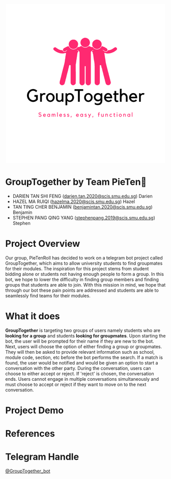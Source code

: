 <p align="center">
  <img src='images/GroupTogether.png'>
</p>

# GroupTogether by Team PieTen🥧
* DARIEN TAN SHI FENG (darien.tan.2020@scis.smu.edu.sg)
  Darien
* HAZEL MA RUIQI (hazelma.2020@scis.smu.edu.sg) 
  Hazel
* TAN TING CHER BENJAMIN (benjamintan.2020@scis.smu.edu.sg)
  Benjamin
* STEPHEN PANG QING YANG (stephenpang.2019@scis.smu.edu.sg)
Stephen
# Project Overview
Our group, PieTenRoll has decided to work on a telegram bot project called GroupTogether, which aims to allow university students to find groupmates for their modules. The inspiration for this project stems from student bidding alone or students not having enough people to form a group. In this bot, we hope to lower the difficulty in finding group members and finding groups that students are able to join. With this mission in mind, we hope that through our bot these pain points are addressed and students are able to seamlessly find teams for their modules.
# What it does
**GroupTogether** is targeting two groups of users namely students who are **looking for a group** and students **looking for groupmates**. Upon starting the bot, the user will be prompted for their name if they are new to the bot. Next, users will choose the option of either finding a group or groupmates. They will then be asked to provide relevant information such as school, module code, section, etc before the bot performs the search. If a match is found, the user would be notified and would be given an option to start a conversation with the other party. During the conversation, users can choose to either accept or reject. If  'reject' is chosen, the conversation ends. Users cannot engage in multiple conversations simultaneously and must choose to accept or reject if they want to move on to the next conversation. 
# Project Demo
# References
# Telegram Handle
[@GroupTogether_bot](https://t.me/GroupTogether_bot)